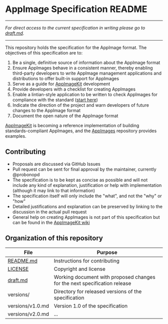# AppImage Specification README

----

*For direct access to the current specification in writing please go to [draft.md](https://github.com/AppImage/AppImageSpec/blob/master/draft.md).*

----

This repository holds the specification for the AppImage format. The objectives of this specification are to:

1. Be a single, definitive source of information about the AppImage format
2. Ensure AppImages behave in a consistent manner, thereby enabling third-party developers to write AppImage management applications and distributions to offer built-in support for AppImages
3. Serve as a guide for [AppImageKit](https://github.com/probonopd/AppImageKit) development
4. Provide developers with a checklist for creating AppImages
5. Enable a lintian-style application to be written to check AppImages for compliance with the standard ([start here](https://github.com/probonopd/AppImages/blob/master/appdir-lint.sh))
6. Indicate the direction of the project and warn developers of future changes to the AppImage format
7. Document the open nature of the AppImage format

[AppImageKit](https://github.com/probonopd/AppImageKit) is becoming a reference implementation of building standards-compliant AppImages, and the [AppImages](https://github.com/probonopd/AppImages) repository provides examples.

## Contributing

* Proposals are discussed via GitHub Issues
* Pull request can be sent for final approval by the maintainer, currently @probonopd
* The specification is to be kept as concise as possible and will not include any kind of explanation, justification or help with implementation (although it may link to that information)
* The specification itself will only include the "what", and not the "why" or "how"
* Detailed justifications and explanation can be preserved by linking to the discussion in the actual pull request
* General help on creating AppImages is not part of this specification but can be found in the [AppImageKit wiki](https://github.com/probonopd/AppImageKit/wiki) 

## Organization of this repository

File | Purpose
---|---
[README.md](README.md) | Instructions for contributing
[LICENSE](LICENSE) | Copyright and license
[draft.md](draft.md) | Working document with proposed changes for the next specification release
versions/ | Directory for released versions of the specification
versions/v1.0.md | Version 1.0 of the specification
versions/v2.0.md | ...
